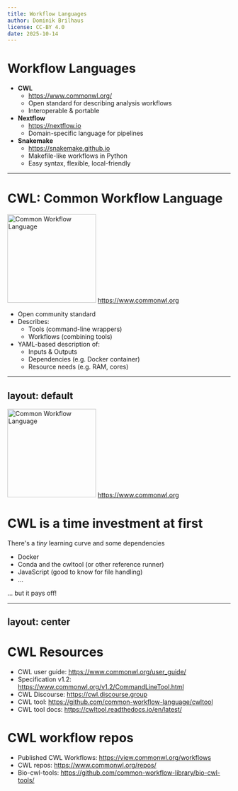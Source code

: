 ```yaml
---
title: Workflow Languages
author: Dominik Brilhaus
license: CC-BY 4.0
date: 2025-10-14
---
```


# Workflow Languages

- **CWL**
  - https://www.commonwl.org/
  - Open standard for describing analysis workflows
  - Interoperable & portable
- **Nextflow**
  - https://nextflow.io
  - Domain-specific language for pipelines
- **Snakemake**
  - https://snakemake.github.io
  - Makefile-like workflows in Python
  - Easy syntax, flexible, local-friendly

---

# CWL: Common Workflow Language

<div class="absolute top-20 left-200">
  <img alt="Common Workflow Language" 
      type="image/svg" width="200" src="https://cdn.rawgit.com/common-workflow-language/logo/0b98d341/CWL-Logo-nofonts.svg" />
  <a class="text-xs text-gray-400" target="_blank" href="https://www.commonwl.org/">https://www.commonwl.org</a>
</div>

- Open community standard
- Describes:
  - Tools (command-line wrappers)
  - Workflows (combining tools)
- YAML-based description of:
  - Inputs & Outputs
  - Dependencies (e.g. Docker container)
  - Resource needs (e.g. RAM, cores)

---
layout: default
---

<div class="absolute top-20 left-200">
  <img alt="Common Workflow Language" 
      type="image/svg" width="200" src="https://cdn.rawgit.com/common-workflow-language/logo/0b98d341/CWL-Logo-nofonts.svg" />
  <a class="text-xs text-gray-400" target="_blank" href="https://www.commonwl.org/">https://www.commonwl.org</a>
</div>

# CWL is a time investment at first

There's a *tiny* learning curve and some dependencies

- Docker
- Conda and the cwltool (or other reference runner)
- JavaScript (good to know for file handling)
- ...

... but it pays off!

---
layout: center
---

# CWL Resources

- CWL user guide: https://www.commonwl.org/user_guide/
- Specification v1.2: https://www.commonwl.org/v1.2/CommandLineTool.html
- CWL Discourse: https://cwl.discourse.group
- CWL tool: https://github.com/common-workflow-language/cwltool
- CWL tool docs: https://cwltool.readthedocs.io/en/latest/

# CWL workflow repos

- Published CWL Workflows: https://view.commonwl.org/workflows
- CWL repos: https://www.commonwl.org/repos/
- Bio-cwl-tools: https://github.com/common-workflow-library/bio-cwl-tools/
